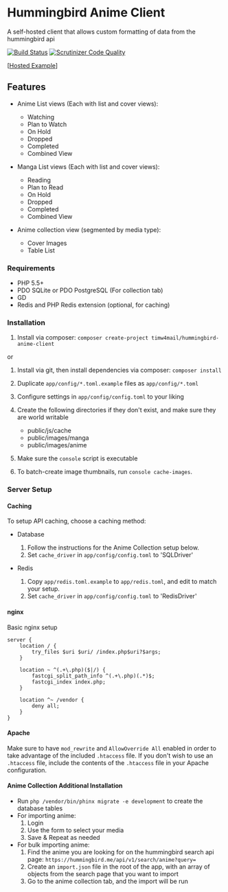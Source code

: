 # Hummingbird Anime Client

A self-hosted client that allows custom formatting of data from the hummingbird api

[![Build Status](https://travis-ci.org/timw4mail/HummingBirdAnimeClient.svg?branch=master)](https://travis-ci.org/timw4mail/HummingBirdAnimeClient)
[![Scrutinizer Code Quality](https://scrutinizer-ci.com/g/timw4mail/HummingBirdAnimeClient/badges/quality-score.png?b=master)](https://scrutinizer-ci.com/g/timw4mail/HummingBirdAnimeClient/?branch=master)

[[Hosted Example](https://list.timshomepage.net)]

## Features

* Anime List views (Each with list and cover views):
	* Watching
	* Plan to Watch
	* On Hold
	* Dropped
	* Completed
	* Combined View

* Manga List views (Each with list and cover views):
	* Reading
	* Plan to Read
	* On Hold
	* Dropped
	* Completed
	* Combined View

* Anime collection view (segmented by media type):
	* Cover Images
	* Table List

### Requirements

* PHP 5.5+
* PDO SQLite or PDO PostgreSQL (For collection tab)
* GD
* Redis and PHP Redis extension (optional, for caching)

### Installation

1. Install via composer: `composer create-project timw4mail/hummingbird-anime-client`

or

1. Install via git, then install dependencies via composer: `composer install`

2. Duplicate `app/config/*.toml.example` files as `app/config/*.toml`
3. Configure settings in `app/config/config.toml` to your liking
4. Create the following directories if they don't exist, and make sure they are world writable
	* public/js/cache
	* public/images/manga
	* public/images/anime
5. Make sure the `console` script is executable
6. To batch-create image thumbnails, run `console cache-images`.

### Server Setup

#### Caching

To setup API caching, choose a caching method:
* Database
	1. Follow the instructions for the Anime Collection setup below.
	2. Set `cache_driver` in `app/config/config.toml` to 'SQLDriver'

* Redis
	1. Copy `app/redis.toml.example` to `app/redis.toml`, and edit to match your setup.
	2. Set `cache_driver` in `app/config/config.toml` to 'RedisDriver'

#### nginx
Basic nginx setup

```nginx
server {
	location / {
		try_files $uri $uri/ /index.php$uri?$args;
	}

	location ~ ^(.+\.php)($|/) {
		fastcgi_split_path_info ^(.+\.php)(.*)$;
		fastcgi_index index.php;
	}

	location ^~ /vendor {
		deny all;
	}
}
```

#### Apache
Make sure to have `mod_rewrite` and `AllowOverride All` enabled in order to take
advantage of the included `.htaccess` file. If you don't wish to use an `.htaccess` file,
include the contents of the `.htaccess` file in your Apache configuration.

#### Anime Collection Additional Installation
* Run `php /vendor/bin/phinx migrate -e development` to create the database tables
* For importing anime:
	1. Login
	2. Use the form to select your media
	3. Save &amp; Repeat as needed
* For bulk importing anime:
	1. Find the anime you are looking for on the hummingbird search api page: `https://hummingbird.me/api/v1/search/anime?query=`
	2. Create an `import.json` file in the root of the app, with an array of objects from the search page that you want to import
	3. Go to the anime collection tab, and the import will be run

